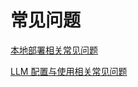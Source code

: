 # 常见问题

[本地部署相关常见问题](https://docs.mlchain.khulnasoft.com/v/zh-hans/getting-started/faq/install-faq)

[LLM 配置与使用相关常见问题](https://docs.mlchain.khulnasoft.com/v/zh-hans/getting-started/faq/llms-use-faq)